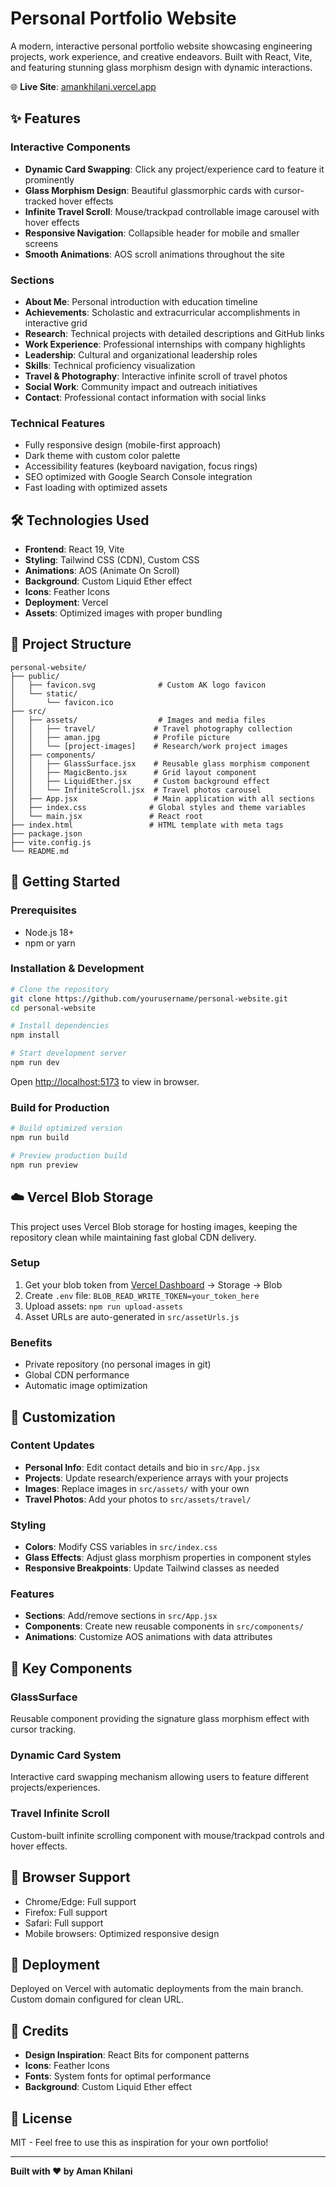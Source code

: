 # Personal Portfolio Website

A modern, interactive personal portfolio website showcasing engineering projects, work experience, and creative endeavors. Built with React, Vite, and featuring stunning glass morphism design with dynamic interactions.

🌐 **Live Site**: [amankhilani.vercel.app](https://amankhilani.vercel.app)

## ✨ Features

### Interactive Components
- **Dynamic Card Swapping**: Click any project/experience card to feature it prominently
- **Glass Morphism Design**: Beautiful glassmorphic cards with cursor-tracked hover effects
- **Infinite Travel Scroll**: Mouse/trackpad controllable image carousel with hover effects
- **Responsive Navigation**: Collapsible header for mobile and smaller screens
- **Smooth Animations**: AOS scroll animations throughout the site

### Sections
- **About Me**: Personal introduction with education timeline
- **Achievements**: Scholastic and extracurricular accomplishments in interactive grid
- **Research**: Technical projects with detailed descriptions and GitHub links
- **Work Experience**: Professional internships with company highlights
- **Leadership**: Cultural and organizational leadership roles
- **Skills**: Technical proficiency visualization
- **Travel & Photography**: Interactive infinite scroll of travel photos
- **Social Work**: Community impact and outreach initiatives
- **Contact**: Professional contact information with social links

### Technical Features
- Fully responsive design (mobile-first approach)
- Dark theme with custom color palette
- Accessibility features (keyboard navigation, focus rings)
- SEO optimized with Google Search Console integration
- Fast loading with optimized assets

## 🛠️ Technologies Used

- **Frontend**: React 19, Vite
- **Styling**: Tailwind CSS (CDN), Custom CSS
- **Animations**: AOS (Animate On Scroll)
- **Background**: Custom Liquid Ether effect
- **Icons**: Feather Icons
- **Deployment**: Vercel
- **Assets**: Optimized images with proper bundling

## 📁 Project Structure

```
personal-website/
├── public/
│   ├── favicon.svg              # Custom AK logo favicon
│   └── static/
│       └── favicon.ico
├── src/
│   ├── assets/                  # Images and media files
│   │   ├── travel/             # Travel photography collection
│   │   ├── aman.jpg            # Profile picture
│   │   └── [project-images]    # Research/work project images
│   ├── components/
│   │   ├── GlassSurface.jsx    # Reusable glass morphism component
│   │   ├── MagicBento.jsx      # Grid layout component
│   │   ├── LiquidEther.jsx     # Custom background effect
│   │   └── InfiniteScroll.jsx  # Travel photos carousel
│   ├── App.jsx                 # Main application with all sections
│   ├── index.css              # Global styles and theme variables
│   └── main.jsx               # React root
├── index.html                 # HTML template with meta tags
├── package.json
├── vite.config.js
└── README.md
```

## 🚀 Getting Started

### Prerequisites
- Node.js 18+
- npm or yarn

### Installation & Development

```bash
# Clone the repository
git clone https://github.com/yourusername/personal-website.git
cd personal-website

# Install dependencies
npm install

# Start development server
npm run dev
```

Open [http://localhost:5173](http://localhost:5173) to view in browser.

### Build for Production

```bash
# Build optimized version
npm run build

# Preview production build
npm run preview
```

## ☁️ Vercel Blob Storage

This project uses Vercel Blob storage for hosting images, keeping the repository clean while maintaining fast global CDN delivery.

### Setup
1. Get your blob token from [Vercel Dashboard](https://vercel.com/dashboard) → Storage → Blob
2. Create `.env` file: `BLOB_READ_WRITE_TOKEN=your_token_here`
3. Upload assets: `npm run upload-assets`
4. Asset URLs are auto-generated in `src/assetUrls.js`

### Benefits
- Private repository (no personal images in git)
- Global CDN performance
- Automatic image optimization

## 🎨 Customization

### Content Updates
- **Personal Info**: Edit contact details and bio in `src/App.jsx`
- **Projects**: Update research/experience arrays with your projects
- **Images**: Replace images in `src/assets/` with your own
- **Travel Photos**: Add your photos to `src/assets/travel/`

### Styling
- **Colors**: Modify CSS variables in `src/index.css`
- **Glass Effects**: Adjust glass morphism properties in component styles
- **Responsive Breakpoints**: Update Tailwind classes as needed

### Features
- **Sections**: Add/remove sections in `src/App.jsx`
- **Components**: Create new reusable components in `src/components/`
- **Animations**: Customize AOS animations with data attributes

## 🌟 Key Components

### GlassSurface
Reusable component providing the signature glass morphism effect with cursor tracking.

### Dynamic Card System
Interactive card swapping mechanism allowing users to feature different projects/experiences.

### Travel Infinite Scroll
Custom-built infinite scrolling component with mouse/trackpad controls and hover effects.

## 📱 Browser Support

- Chrome/Edge: Full support
- Firefox: Full support
- Safari: Full support
- Mobile browsers: Optimized responsive design

## 🚀 Deployment

Deployed on Vercel with automatic deployments from the main branch. Custom domain configured for clean URL.

## 📄 Credits

- **Design Inspiration**: React Bits for component patterns
- **Icons**: Feather Icons
- **Fonts**: System fonts for optimal performance
- **Background**: Custom Liquid Ether effect

## 📄 License

MIT - Feel free to use this as inspiration for your own portfolio!

---

**Built with ❤️ by Aman Khilani**